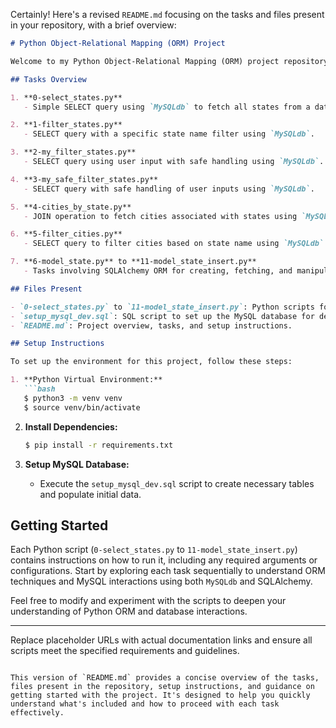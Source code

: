Certainly! Here's a revised `README.md` focusing on the tasks and files present in your repository, with a brief overview:

```markdown
# Python Object-Relational Mapping (ORM) Project

Welcome to my Python Object-Relational Mapping (ORM) project repository! This project is designed to deepen my understanding of ORM techniques using Python with MySQL databases. Below are the tasks and files included in this repository:

## Tasks Overview

1. **0-select_states.py**
   - Simple SELECT query using `MySQLdb` to fetch all states from a database.

2. **1-filter_states.py**
   - SELECT query with a specific state name filter using `MySQLdb`.

3. **2-my_filter_states.py**
   - SELECT query using user input with safe handling using `MySQLdb`.

4. **3-my_safe_filter_states.py**
   - SELECT query with safe handling of user inputs using `MySQLdb`.

5. **4-cities_by_state.py**
   - JOIN operation to fetch cities associated with states using `MySQLdb`.

6. **5-filter_cities.py**
   - SELECT query to filter cities based on state name using `MySQLdb`.

7. **6-model_state.py** to **11-model_state_insert.py**
   - Tasks involving SQLAlchemy ORM for creating, fetching, and manipulating state records.

## Files Present

- `0-select_states.py` to `11-model_state_insert.py`: Python scripts for each task.
- `setup_mysql_dev.sql`: SQL script to set up the MySQL database for development.
- `README.md`: Project overview, tasks, and setup instructions.

## Setup Instructions

To set up the environment for this project, follow these steps:

1. **Python Virtual Environment:**
   ```bash
   $ python3 -m venv venv
   $ source venv/bin/activate
   ```

2. **Install Dependencies:**
   ```bash
   $ pip install -r requirements.txt
   ```

3. **Setup MySQL Database:**
   - Execute the `setup_mysql_dev.sql` script to create necessary tables and populate initial data.

## Getting Started

Each Python script (`0-select_states.py` to `11-model_state_insert.py`) contains instructions on how to run it, including any required arguments or configurations. Start by exploring each task sequentially to understand ORM techniques and MySQL interactions using both `MySQLdb` and SQLAlchemy.

Feel free to modify and experiment with the scripts to deepen your understanding of Python ORM and database interactions.

---

Replace placeholder URLs with actual documentation links and ensure all scripts meet the specified requirements and guidelines.
```

This version of `README.md` provides a concise overview of the tasks, files present in the repository, setup instructions, and guidance on getting started with the project. It's designed to help you quickly understand what's included and how to proceed with each task effectively.
